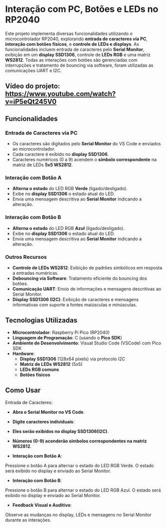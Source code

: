# Interação com PC, Botões e LEDs no RP2040

Este projeto implementa diversas funcionalidades utilizando o microcontrolador RP2040, explorando **entrada de caracteres via PC**, **interação com botões físicos**, e **controle de LEDs e displays**. As funcionalidades incluem entrada de caracteres pelo **Serial Monitor**, exibição em um **display SSD1306**, controle de **LEDs RGB** e uma matriz **WS2812**. Todas as interações com botões são gerenciadas com interrupções e tratamento de bouncing via software, foram utilizadas as comunicações UART e I2C.
## Vídeo do projeto: https://www.youtube.com/watch?v=iP5eQt245V0

## Funcionalidades

### Entrada de Caracteres via PC
- Os caracteres são digitados pelo **Serial Monitor** do VS Code e enviados ao microcontrolador.
- Cada caractere é exibido no **display SSD1306**.
- Caracteres numéricos (0 a 9) acendem o **símbolo correspondente** na matriz de LEDs **5x5 WS2812**.

### Interação com Botão A
- **Alterna o estado** do LED RGB **Verde** (ligado/desligado).
- Exibe no **display SSD1306** o estado atual do LED.
- Envia uma mensagem descritiva ao **Serial Monitor** indicando a alteração.

### Interação com Botão B
- **Alterna o estado** do LED RGB **Azul** (ligado/desligado).
- Exibe no **display SSD1306** o estado atual do LED.
- Envia uma mensagem descritiva ao **Serial Monitor** indicando a alteração.

### Outros Recursos
- **Controle de LEDs WS2812**: Exibição de padrões simbólicos em resposta a entradas numéricas.
- **Debouncing via Software**: Tratamento eficiente do bouncing dos botões.
- **Comunicação UART**: Envio de informações e mensagens descritivas ao Serial Monitor.
- **Display SSD1306 (I2C)**: Exibição de caracteres e mensagens informativas com suporte a fontes maiúsculas e minúsculas.

## Tecnologias Utilizadas

- **Microcontrolador**: Raspberry Pi Pico (RP2040)
- **Linguagem de Programação**: C (usando o **Pico SDK**)
- **Ambiente de Desenvolvimento**: Visual Studio Code (VSCode) com Pico SDK
- **Hardware**:
  - **Display SSD1306** (128x64 pixels) via protocolo I2C
  - **Matriz de LEDs WS2812** (5x5)
  - **LEDs RGB comuns**
  - **Botões físicos**
  
## Como Usar

Entrada de Caracteres:

- **Abra o Serial Monitor no VS Code**.
- **Digite caracteres individuais**:
- **Eles serão exibidos no display SSD1306(I2C)**.
- **Números (0-9) acenderão símbolos correspondentes na matriz WS2812**.

- **Interação com Botão A**:

Pressione o botão A para alternar o estado do LED RGB Verde.
O estado será exibido no display e enviado ao Serial Monitor.

- **Interação com Botão B**:

Pressione o botão B para alternar o estado do LED RGB Azul.
O estado será exibido no display e enviado ao Serial Monitor.

- **Feedback Visual e Auditivo**:

Observe as mudanças no display, LEDs e mensagens no Serial Monitor durante as interações.
